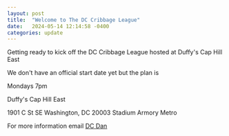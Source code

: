 ```yaml
---
layout: post
title:  "Welcome to The DC Cribbage League"
date:   2024-05-14 12:14:58 -0400
categories: update
---
```


Getting ready to kick off the DC Cribbage League hosted at Duffy's Cap Hill East 

We don't have an official start date yet but the plan is 

Mondays 7pm

Duffy's Cap
Hill East

1901 C St SE
Washington, DC 20003
Stadium Armory Metro

For more information email [DC Dan](dan@dcdan.com)
